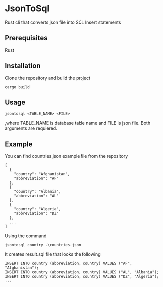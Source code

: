 # JsonToSql
Rust cli that converts json file into SQL Insert statements

## Prerequisites
Rust

## Installation
Clone the repository and build the project
```
cargo build
```

## Usage
```
jsontosql <TABLE_NAME> <FILE>
```
,where TABLE_NAME is database table name and FILE is json file. Both arguments are requiered.

## Example
You can find countries.json example file from the repository
```
[
  {
    "country": "Afghanistan",
    "abbreviation": "AF"
  },
  {
    "country": "Albania",
    "abbreviation": "AL"
  },
  {
    "country": "Algeria",
    "abbreviation": "DZ"
  },
  ...
]
```
Using the command
```
jsontosql country .\countries.json
```
It creates result.sql file that looks the following
```
INSERT INTO country (abbreviation, country) VALUES ("AF", "Afghanistan");
INSERT INTO country (abbreviation, country) VALUES ("AL", "Albania");
INSERT INTO country (abbreviation, country) VALUES ("DZ", "Algeria");
...
```
